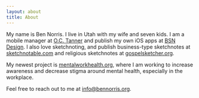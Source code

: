 ```yaml
---
layout: about
title: About
---
```


My name is Ben Norris. I live in Utah with my wife and seven kids. I am a mobile manager at [O.C. Tanner](https://octanner.com) and publish my own iOS apps at [BSN Design](https://bsn.design). I also love sketchnoting, and publish business-type sketchnotes at [sketchnotable.com](https://sketchnotable.com) and religious sketchnotes at [gospelsketcher.org](https://gospelsketcher.org).

My newest project is [mentalworkhealth.org](https://mentalworkhealth.org), where I am working to increase awareness and decrease stigma around mental health, especially in the workplace.

Feel free to reach out to me at [info@bennorris.org](mailto:info@bennorris.org?subject=Hello%20from%20your%20website).
